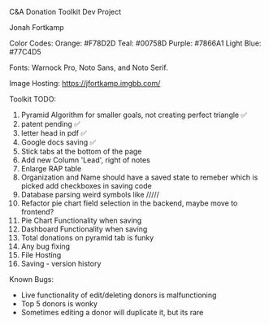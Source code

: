 C&A Donation Toolkit Dev Project

Jonah Fortkamp

Color Codes:
  Orange: #F78D2D
  Teal: #00758D
  Purple: #7866A1
  Light Blue: #77C4D5

Fonts: Warnock Pro, Noto Sans, and Noto Serif.

Image Hosting: https://jfortkamp.imgbb.com/

Toolkit TODO:

1. Pyramid Algorithm for smaller goals, not creating perfect triangle ✅
2. patent pending ✅
3. letter head in pdf ✅
5. Google docs saving ✅
6. Stick tabs at the bottom of the page
7. Add new Column 'Lead', right of notes
8. Enlarge RAP table
9. Organization and Name should have a saved state to remeber which is picked add checkboxes in saving code
10. Database parsing weird symbols like /////
11. Refactor pie chart field selection in the backend, maybe move to frontend?
12. Pie Chart Functionality when saving 
13. Dashboard Functionality when saving
14. Total donations on pyramid tab is funky 
15. Any bug fixing
16. File Hosting
17. Saving - version history

Known Bugs:

* Live functionality of edit/deleting donors is malfunctioning
* Top 5 donors is wonky
* Sometimes editing a donor will duplicate it, but its rare
